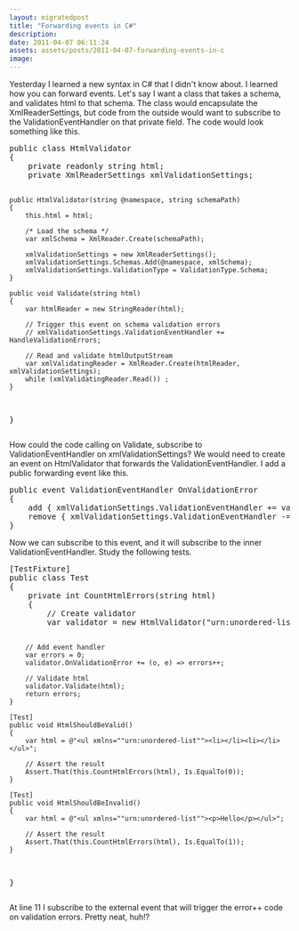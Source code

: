 ```yaml
---
layout: migratedpost
title: "Forwarding events in C#"
description:
date: 2011-04-07 06:11:24
assets: assets/posts/2011-04-07-forwarding-events-in-c
image: 
---
```


<p>Yesterday I learned a new syntax in C# that I didn't know about. I learned how you can forward events.  Let's say I want a class that takes a schema, and validates html to that schema. The class would encapsulate the XmlReaderSettings, but code from the outside would want to subscribe to the ValidationEventHandler on that private field. The code would look something like this.</p>
<pre class="brush: csharp">public class HtmlValidator
{
    private readonly string html;
    private XmlReaderSettings xmlValidationSettings;

    public HtmlValidator(string @namespace, string schemaPath)
    {
        this.html = html;
            
        /* Load the schema */
        var xmlSchema = XmlReader.Create(schemaPath);

        xmlValidationSettings = new XmlReaderSettings();
        xmlValidationSettings.Schemas.Add(@namespace, xmlSchema);
        xmlValidationSettings.ValidationType = ValidationType.Schema;
    }

    public void Validate(string html)
    {
        var htmlReader = new StringReader(html);

        // Trigger this event on schema validation errors
        // xmlValidationSettings.ValidationEventHandler += HandleValidationErrors; 

        // Read and validate htmlOutputStream
        var xmlValidatingReader = XmlReader.Create(htmlReader, xmlValidationSettings);
        while (xmlValidatingReader.Read()) ;
    }
}</pre>
<p>How could the code calling on Validate, subscribe to ValidationEventHandler on xmlValidationSettings? We would need to create an event on HtmlValidator that forwards the ValidationEventHandler.  I add a public forwarding event like this.</p>
<pre class="brush: csharp">public event ValidationEventHandler OnValidationError
{
    add { xmlValidationSettings.ValidationEventHandler += value; }
    remove { xmlValidationSettings.ValidationEventHandler -= value; }
}</pre>
<p>Now we can subscribe to this event, and it will subscribe to the inner ValidationEventHandler. Study the following tests.</p>
<pre class="brush: csharp">[TestFixture]
public class Test
{
    private int CountHtmlErrors(string html)
    {
        // Create validator
        var validator = new HtmlValidator("urn:unordered-list", "UlLiSchema.xsd");

        // Add event handler
        var errors = 0;
        validator.OnValidationError += (o, e) => errors++;

        // Validate html
        validator.Validate(html);
        return errors;
    }

    [Test]
    public void HtmlShouldBeValid()
    {
        var html = @"<ul xmlns=""urn:unordered-list""><li></li><li></li></ul>";

        // Assert the result
        Assert.That(this.CountHtmlErrors(html), Is.EqualTo(0));
    }

    [Test]
    public void HtmlShouldBeInvalid()
    {
        var html = @"<ul xmlns=""urn:unordered-list""><p>Hello</p></ul>";

        // Assert the result
        Assert.That(this.CountHtmlErrors(html), Is.EqualTo(1));
    }
}</pre>
<p>At line 11 I subscribe to the external event that will trigger the error++ code on validation errors. Pretty neat, huh!?</p>
